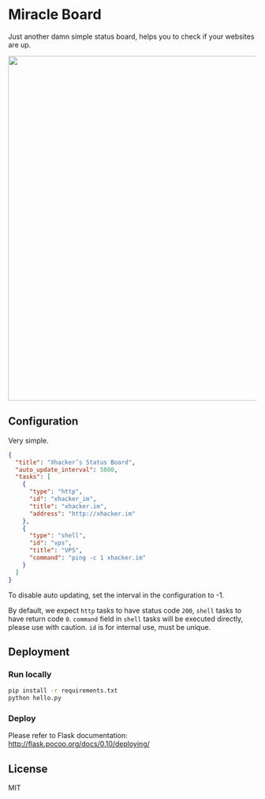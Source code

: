 # Miracle Board

Just another damn simple status board, helps you to check if your websites are up.

<img src="screenshot.png" width="698">

## Configuration

Very simple.

```json
{
  "title": "Xhacker’s Status Board",
  "auto_update_interval": 5000,
  "tasks": [
    {
      "type": "http",
      "id": "xhacker_im",
      "title": "xhacker.im",
      "address": "http://xhacker.im"
    },
    {
      "type": "shell",
      "id": "vps",
      "title": "VPS",
      "command": "ping -c 1 xhacker.im"
    }
  ]
}
```

To disable auto updating, set the interval in the configuration to -1.

By default, we expect ``http`` tasks to have status code ``200``, ``shell`` tasks to have return code ``0``. ``command`` field in ``shell`` tasks will be executed directly, please use with caution. ``id`` is for internal use, must be unique.

## Deployment

### Run locally

```bash
pip install -r requirements.txt
python hello.py
```

### Deploy

Please refer to Flask documentation: http://flask.pocoo.org/docs/0.10/deploying/

## License

MIT
